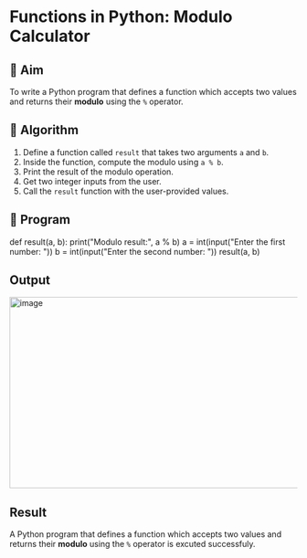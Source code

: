 # Functions in Python: Modulo Calculator

## 🎯 Aim
To write a Python program that defines a function which accepts two values and returns their **modulo** using the `%` operator.

## 🧠 Algorithm
1. Define a function called `result` that takes two arguments `a` and `b`.
2. Inside the function, compute the modulo using `a % b`.
3. Print the result of the modulo operation.
4. Get two integer inputs from the user.
5. Call the `result` function with the user-provided values.

## 🧾 Program
def result(a, b):
    print("Modulo result:", a % b)
a = int(input("Enter the first number: "))
b = int(input("Enter the second number: "))
result(a, b)


## Output

<img width="1251" height="335" alt="image" src="https://github.com/user-attachments/assets/50158ee9-557f-4875-a2a9-f3155d05adad" />


## Result
A Python program that defines a function which accepts two values and returns their **modulo** using the `%` operator is excuted successfuly.

